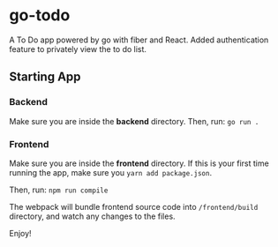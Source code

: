 # go-todo
A To Do app powered by go with fiber and React. Added authentication feature to privately view the to do list.

## Starting App

### Backend
Make sure you are inside the **backend** directory. Then, run:
`go run .`

### Frontend
Make sure you are inside the **frontend** directory. If this is your first time running the app, make sure you `yarn add package.json`.

Then, run:
`npm run compile`

The webpack will bundle frontend source code into `/frontend/build` directory, and watch any changes to the files.

Enjoy!